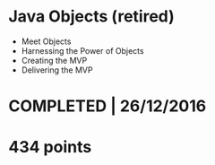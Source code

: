 # Java Objects (retired)
- Meet Objects 
- Harnessing the Power of Objects 
- Creating the MVP 
- Delivering the MVP 

# COMPLETED | 26/12/2016
# 434 points
